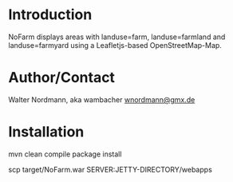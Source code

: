 Introduction
============

NoFarm displays areas with landuse=farm, landuse=farmland and landuse=farmyard
using a Leafletjs-based OpenStreetMap-Map.

Author/Contact
==============

Walter Nordmann, aka wambacher wnordmann@gmx.de 


Installation
============

mvn clean compile package install

scp target/NoFarm.war SERVER:JETTY-DIRECTORY/webapps
